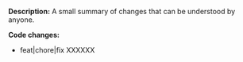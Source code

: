 **Description:**
A small summary of changes that can be understood by anyone.

**Code changes:**
- feat|chore|fix XXXXXX